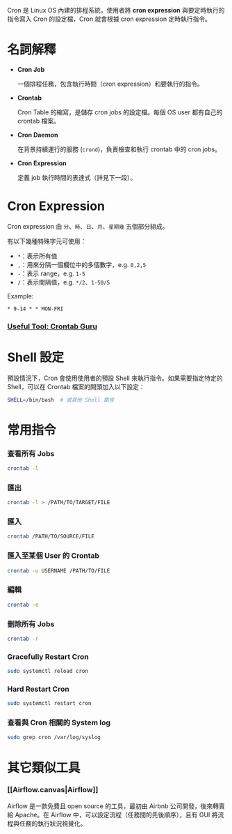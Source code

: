 Cron 是 Linux OS 內建的排程系統，使用者將 **cron expression** 與要定時執行的指令寫入 Cron 的設定檔，Cron 就會根據 cron expression 定時執行指令。

# 名詞解釋

- **Cron Job**

    一個排程任務，包含執行時間（cron expression）和要執行的指令。

- **Crontab**

    Cron Table 的縮寫，是儲存 cron jobs 的設定檔。每個 OS user 都有自己的 crontab 檔案。

- **Cron Daemon**

    在背景持續運行的服務 (`crond`)，負責檢查和執行 crontab 中的 cron jobs。

- **Cron Expression**

    定義 job 執行時間的表達式（詳見下一段）。

# Cron Expression

Cron expression 由 `分`、`時`、`日`、`月`、`星期幾` 五個部分組成。

有以下幾種特殊字元可使用：

- `*`：表示所有值
- `,`：用來分隔一個欄位中的多個數字，e.g. `0,2,5`
- `-`：表示 range，e.g. `1-5`
- `/`：表示間隔值，e.g. `*/2`、`1-50/5`

Example:

```cron
* 9-14 * * MON-FRI 
```

### [Useful Tool: Crontab Guru](https://crontab.guru/)

# Shell 設定

預設情況下，Cron 會使用使用者的預設 Shell 來執行指令。如果需要指定特定的 Shell，可以在 Crontab 檔案的開頭加入以下設定：

```bash
SHELL=/bin/bash  # 或其他 Shell 路徑
```

# 常用指令

### 查看所有 Jobs

```bash
crontab -l
```

### 匯出

```bash
crontab -l > /PATH/TO/TARGET/FILE
```

### 匯入

```bash
crontab /PATH/TO/SOURCE/FILE
```

### 匯入至某個 User 的 Crontab

```bash
crontab -u USERNAME /PATH/TO/FILE
```

### 編輯

```bash
crontab -e
```

### 刪除所有 Jobs

```bash
crontab -r
```

### Gracefully Restart Cron

```bash
sudo systemctl reload cron
```

### Hard Restart Cron

```bash
sudo systemctl restart cron
```

### 查看與 Cron 相關的 System log

```bash
sudo grep cron /var/log/syslog
```

# 其它類似工具

### [[Airflow.canvas|Airflow]]

Airflow 是一款免費且 open source 的工具，最初由 Airbnb 公司開發，後來轉賣給 Apache。在 Airflow 中，可以設定流程（任務間的先後順序），且有 GUI 將流程與任務的執行狀況視覺化。
